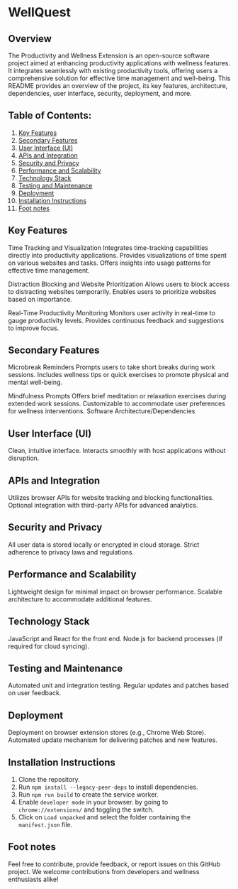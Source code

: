 # WellQuest

## Overview

The Productivity and Wellness Extension is an open-source software project aimed at enhancing productivity applications with wellness features. It integrates seamlessly with existing productivity tools, offering users a comprehensive solution for effective time management and well-being. This README provides an overview of the project, its key features, architecture, dependencies, user interface, security, deployment, and more.

## Table of Contents:

1. [Key Features](#key-features)
2. [Secondary Features](#secondary-features)
3. [User Interface (UI)](#user-interface-ui)
4. [APIs and Integration](#apis-and-integration)
5. [Security and Privacy](#security-and-privacy)
6. [Performance and Scalability](#performance-and-scalability)
7. [Technology Stack](#technology-stack)
8. [Testing and Maintenance](#testing-and-maintenance)
9. [Deployment](#deployment)
10. [Installation Instructions](#installation-instructions)
11. [Foot notes](#foot-notes)

## Key Features

Time Tracking and Visualization
Integrates time-tracking capabilities directly into productivity applications.
Provides visualizations of time spent on various websites and tasks.
Offers insights into usage patterns for effective time management.

Distraction Blocking and Website Prioritization
Allows users to block access to distracting websites temporarily.
Enables users to prioritize websites based on importance.

Real-Time Productivity Monitoring
Monitors user activity in real-time to gauge productivity levels.
Provides continuous feedback and suggestions to improve focus.

## Secondary Features

Microbreak Reminders
Prompts users to take short breaks during work sessions.
Includes wellness tips or quick exercises to promote physical and mental well-being.

Mindfulness Prompts
Offers brief meditation or relaxation exercises during extended work sessions.
Customizable to accommodate user preferences for wellness interventions.
Software Architecture/Dependencies

## User Interface (UI)

Clean, intuitive interface.
Interacts smoothly with host applications without disruption.

## APIs and Integration

Utilizes browser APIs for website tracking and blocking functionalities.
Optional integration with third-party APIs for advanced analytics.

## Security and Privacy

All user data is stored locally or encrypted in cloud storage.
Strict adherence to privacy laws and regulations.

## Performance and Scalability

Lightweight design for minimal impact on browser performance.
Scalable architecture to accommodate additional features.

## Technology Stack

JavaScript and React for the front end.
Node.js for backend processes (if required for cloud syncing).

## Testing and Maintenance

Automated unit and integration testing.
Regular updates and patches based on user feedback.

## Deployment

Deployment on browser extension stores (e.g., Chrome Web Store).
Automated update mechanism for delivering patches and new features.

## Installation Instructions

1. Clone the repository.
2. Run `npm install --legacy-peer-deps` to install dependencies.
3. Run `npm run build` to create the service worker.
4. Enable `developer mode` in your browser. by going to `chrome://extensions/` and toggling the switch.
5. Click on `Load unpacked` and select the folder containing the `manifest.json` file.

## Foot notes

Feel free to contribute, provide feedback, or report issues on this GitHub project. We welcome contributions from developers and wellness enthusiasts alike!
